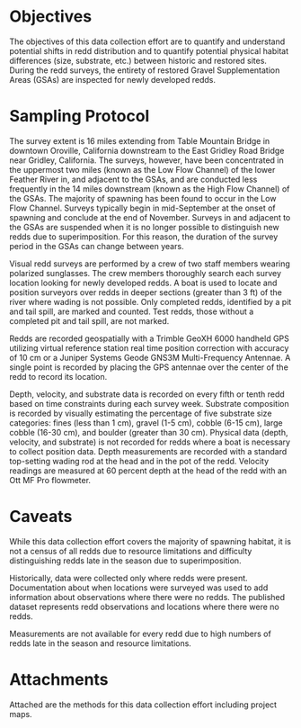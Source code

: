 # Objectives

The objectives of this data collection effort are to quantify and understand potential shifts in redd distribution and to quantify potential physical habitat differences (size, substrate, etc.) between historic and restored sites. During the redd surveys, the entirety of restored Gravel Supplementation Areas (GSAs) are inspected for newly developed redds.

# Sampling Protocol

The survey extent is 16 miles extending from Table Mountain Bridge in downtown Oroville, California downstream to the East Gridley Road Bridge near Gridley, California. The surveys, however, have been concentrated in the uppermost two miles (known as the Low Flow Channel) of the lower Feather River in, and adjacent to the GSAs, and are conducted less frequently in the 14 miles downstream (known as the High Flow Channel) of the GSAs. The majority of spawning has been found to occur in the Low Flow Channel. Surveys typically begin in mid-September at the onset of spawning and conclude at the end of November. Surveys in and adjacent to the GSAs are suspended when it is no longer possible to distinguish new redds due to superimposition. For this reason, the duration of the survey period in the GSAs can change between years.

Visual redd surveys are performed by a crew of two staff members wearing polarized sunglasses. The crew members thoroughly search each survey location looking for newly developed redds. A boat is used to locate and position surveyors over redds in deeper sections (greater than 3 ft) of the river where wading is not possible. Only completed redds, identified by a pit and tail spill, are marked and counted. Test redds, those without a completed pit and tail spill, are not marked. 

Redds are recorded geospatially with a Trimble GeoXH 6000 handheld GPS utilizing virtual reference station real time position correction with accuracy of 10 cm or a Juniper Systems Geode GNS3M Multi-Frequency Antennae. A single point is recorded by placing the GPS antennae over the center of the redd to record its location.

Depth, velocity, and substrate data is recorded on every fifth or tenth redd based on time constraints during each survey week. Substrate composition is recorded by visually estimating the percentage of five substrate size categories: fines (less than 1 cm), gravel (1-5 cm), cobble (6-15 cm), large cobble (16-30 cm), and boulder (greater than 30 cm). Physical data (depth, velocity, and substrate) is not recorded for redds where a boat is necessary to collect position data. Depth measurements are recorded with a standard top-setting wading rod at the head and in the pot of the redd. Velocity readings are measured at 60 percent depth at the head of the redd with an Ott MF Pro flowmeter.  

# Caveats

While this data collection effort covers the majority of spawning habitat, it is not a census of all redds due to resource limitations and difficulty distinguishing redds late in the season due to superimposition.

Historically, data were collected only where redds were present. Documentation about when locations were surveyed was used to add information about observations where there were no redds. The published dataset represents redd observations and locations where there were no redds.

Measurements are not available for every redd due to high numbers of redds late in the season and resource limitations.

# Attachments

Attached are the methods for this data collection effort including project maps.
